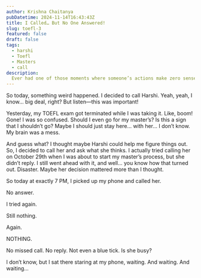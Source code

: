 ```yaml
---
author: Krishna Chaitanya
pubDatetime: 2024-11-14T16:43:43Z
title: I Called… But No One Answered!
slug: toefl-3
featured: false
draft: false
tags:
  - harshi
  - Toefl
  - Masters
  - call
description:
  Ever had one of those moments where someone’s actions make zero sense? Yeah, this is one of those days. From random calls to ridiculous requests, to someone thinking they’re the boss of me—this experience was just ugh! Here’s why staying home is sometimes the best choice…
---
```


So today, something weird happened. I decided to call Harshi. Yeah, yeah, I know… big deal, right? But listen—this was important!

Yesterday, my TOEFL exam got terminated while I was taking it. Like, boom! Gone! I was so confused. Should I even go for my master’s? Is this a sign that I shouldn’t go? Maybe I should just stay here… with her… I don’t know. My brain was a mess.

And guess what? I thought maybe Harshi could help me figure things out. So, I decided to call her and ask what she thinks. I actually tried calling her on October 29th when I was about to start my master’s process, but she didn’t reply. I still went ahead with it, and well… you know how that turned out. Disaster. Maybe her decision mattered more than I thought.

So today at exactly 7 PM, I picked up my phone and called her.

No answer.

I tried again.

Still nothing.

Again.

NOTHING.

No missed call. No reply. Not even a blue tick. Is she busy?

I don’t know, but I sat there staring at my phone, waiting. And waiting. And waiting…
